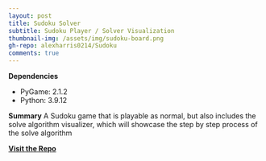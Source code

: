 ```yaml
---
layout: post
title: Sudoku Solver
subtitle: Sudoku Player / Solver Visualization
thumbnail-img: /assets/img/sudoku-board.png
gh-repo: alexharris0214/Sudoku
comments: true
---
```


**Dependencies**
- PyGame: 2.1.2
- Python: 3.9.12

**Summary**
A Sudoku game that is playable as normal, but also includes the solve algorithm visualizer, which will showcase the step by step process of the solve algorithm

**[Visit the Repo](https://github.com/alexharris0214/sudoku)**